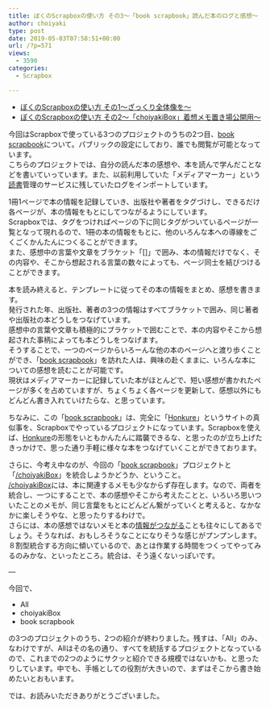 ```yaml
---
title: ぼくのScrapboxの使い方 その3〜「book scrapbook」読んだ本のログと感想〜
author: choiyaki
type: post
date: 2019-05-03T07:58:51+00:00
url: /?p=571
views:
  - 3590
categories:
  - Scrapbox

---
```

  * [ぼくのScrapboxの使い方 その1〜ざっくり全体像を〜][1]
  * [ぼくのScrapboxの使い方 その2〜「choiyakiBox」着想メモ置き場公開用〜][2]

今回はScrapboxで使っている3つのプロジェクトのうちの2つ目、[book scrapbook][3]について。パブリックの設定にしており、誰でも閲覧が可能となっています。  
こちらのプロジェクトでは、自分の読んだ本の感想や、本を読んで学んだことなどを書いていっています。また、以前利用していた「メディアマーカー」という[読書][4]管理のサービスに残していたログをインポートしています。

1冊1ページで本の情報を記録していき、出版社や著者をタグづけし、できるだけ各ページが、本の情報をもとにしてつながるようにしています。  
Scrapboxでは、タグをつければページの下に同じタグがついているページが一覧となって現れるので、1冊の本の情報をもとに、他のいろんな本への導線をごくごくかんたんにつくることができます。  
また、感想中の言葉や文章をブラケット「[]」で囲み、本の情報だけでなく、その内容や、そこから想起される言葉の数々によっても、ページ同士を結びつけることができます。

本を読み終えると、テンプレートに従ってその本の情報をまとめ、感想を書きます。  
発行された年、出版社、著者の3つの情報はすべてブラケットで囲み、同じ著者や出版社の本どうしをつなげています。  
感想中の言葉や文章も積極的にブラケットで囲むことで、本の内容やそこから想起された事柄によっても本どうしをつなげます。  
そうすることで、一つのページからいろーんな他の本のページへと渡り歩くことができ、「[book scrapbook][3]」を訪れた人は、興味の赴くままに、いろんな本についての感想を読むことが可能です。  
現状はメディアマーカーに記録していた本がほとんどで、短い感想が書かれたページが多くを占めていますが、ちょくちょく各ページを更新して、感想以外にもどんどん書き入れていけたらな、と思っています。

ちなみに、この「[book scrapbook][3]」は、完全に「[Honkure][5]」というサイトの真似事を、Scrapboxでやっているプロジェクトになっています。Scrapboxを使えば、[Honkure][6]の形態をいともかんたんに踏襲できるな、と思ったのが立ち上げたきっかけで、思った通り手軽に様々な本をつなげていくことができております。

さらに、今考え中なのが、今回の「[book scrapbook][3]」プロジェクトと「[/choiyakiBox][3]」を統合しようかどうか、ということ。  
[/choiyakiBox][3]には、本に関連するメモも少なからず存在します。なので、両者を統合し、一つにすることで、本の感想やそこから考えたことと、いろいろ思いついたことのメモが、同じ言葉をもとにどんどん繋がっていくと考えると、なかなかに楽しそうやな、と思ったりするわけで。  
さらには、本の感想ではないメモと本の[情報がつながる][7]ことも往々にしてあるでしょう。そうなれば、おもしろそうなことになりそうな感じがプンプンします。  
８割型統合する方向に傾いているので、あとは作業する時間をつくってやってみるのみかな、といったところ。統合は、そう遠くないっぽいです。

—

今回で、

  * All
  * choiyakiBox
  * book scrapbook

の3つのプロジェクトのうち、2つの紹介が終わりました。残すは、「All」のみ、なわけですが、Allはその名の通り、すべてを統括するプロジェクトとなっているので、これまでの2つのようにサクッと紹介できる規模ではないかも、と思ったりしています。中でも、手帳としての役割が大きいので、まずはそこから書き始めたいとおもいます。

では、お読みいただきありがとうございました。

 [1]: https://choiyaki.com/?p=556
 [2]: https://choiyaki.com/?p=565
 [3]: https://scrapbox.io/choiyaki-hondana/
 [4]: https://scrapbox.io/choiyaki-hondana/%E8%AA%AD%E6%9B%B8
 [5]: http://honkure.net/rbook/
 [6]: https://scrapbox.io/choiyaki-hondana/Honkure
 [7]: https://scrapbox.io/choiyaki-hondana/%E6%83%85%E5%A0%B1%E3%81%8C%E3%81%A4%E3%81%AA%E3%81%8C%E3%82%8B